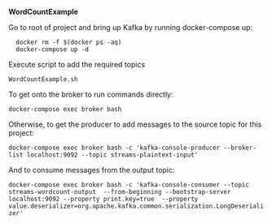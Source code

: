 **WordCountExample**

Go to root of project and bring up Kafka by running docker-compose up:

```
  docker rm -f $(docker ps -aq)
  docker-compose up -d
 ```

Execute script to add the required topics

`WordCountExample.sh`

To get onto the broker to run commands directly:

`docker-compose exec broker bash`

Otherwise, to get the producer to add messages to the source topic for this project:

`docker-compose exec broker bash -c 'kafka-console-producer --broker-list localhost:9092 --topic streams-plaintext-input'`

And to consume messages from the output topic:

`docker-compose exec broker bash -c 'kafka-console-consumer --topic streams-wordcount-output 
--from-beginning --bootstrap-server localhost:9092 --property print.key=true 
--property value.deserializer=org.apache.kafka.common.serialization.LongDeserializer'`

